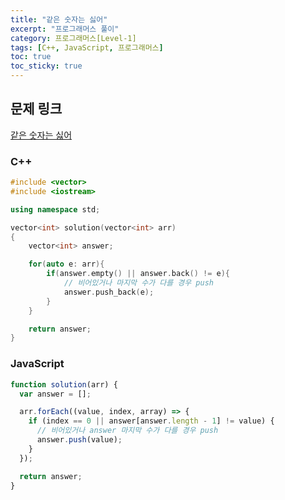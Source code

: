 ```yaml
---
title: "같은 숫자는 싫어"
excerpt: "프로그래머스 풀이"
category: 프로그래머스[Level-1]
tags: [C++, JavaScript, 프로그래머스]
toc: true
toc_sticky: true
---
```


## 문제 링크

[같은 숫자는 싫어](https://programmers.co.kr/learn/courses/30/lessons/12906)

### C++

```cpp
#include <vector>
#include <iostream>

using namespace std;

vector<int> solution(vector<int> arr)
{
    vector<int> answer;

    for(auto e: arr){
        if(answer.empty() || answer.back() != e){
            // 비어있거나 마지막 수가 다를 경우 push
            answer.push_back(e);
        }
    }

    return answer;
}
```

### JavaScript

```js
function solution(arr) {
  var answer = [];

  arr.forEach((value, index, array) => {
    if (index == 0 || answer[answer.length - 1] != value) {
      // 비어있거나 answer 마지막 수가 다를 경우 push
      answer.push(value);
    }
  });

  return answer;
}
```
